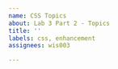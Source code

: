 ```yaml
---
name: CSS Topics
about: Lab 3 Part 2 - Topics
title: ''
labels: css, enhancement
assignees: wis003

---
```




